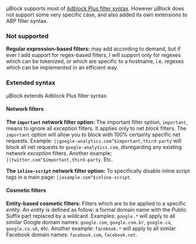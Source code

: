 µBlock supports most of [Adblock Plus filter syntax](https://adblockplus.org/en/filter-cheatsheet). However µBlock does not support some very specific case, and also added its own extensions to ABP filter syntax.

### Not supported

**Regular expression-based filters:** may add according to demand, but if ever I add support for regex-based filters, I will support only for regexes which can be tokenized, or which are specific to a hostname, i.e. regexes which can be implemented in an efficient way.

### Extended syntax

µBlock extends Adblock Plus filter syntax.

#### Network filters
**The `important` network filter option:** The important filter option, `important`, means to ignore all _exception_ filters. It applies only to net _block_ filters. The `important` option will allow you to block with 100% certainty specific net requests. Example: `||google-analytics.com^$important,third-party` will block all net requests to `google-analytics.com`, disregarding any existing network _exception_ filters. Another example: `||twitter.com^$important,third-party`. Etc.

**The `inline-script` network filter option:** To specifically disable inline script tags in a main 
page: `||example.com^$inline-script`.

#### Cosmetic filters

**Entity-based cosmetic filters:** Filters which are to be applied to a specific _entity_. An _entity_ is defined as follow: a formal domain name with the Public Suffix part replaced by a wildcard. Examples: `google.*`  will apply to all similar Google domain names: `google.com`, `google.com.br`, `google.ca`, `google.co.uk`, etc. Another example: `facebook.*` will apply to all similar Facebook domain names: `facebook.com`, `facebook.net`.
